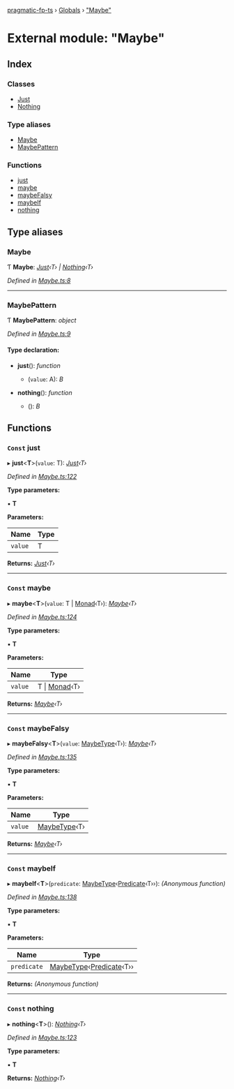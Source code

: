 [pragmatic-fp-ts](../README.md) › [Globals](../globals.md) › ["Maybe"](_maybe_.md)

# External module: "Maybe"

## Index

### Classes

* [Just](../classes/_maybe_.just.md)
* [Nothing](../classes/_maybe_.nothing.md)

### Type aliases

* [Maybe](_maybe_.md#maybe)
* [MaybePattern](_maybe_.md#maybepattern)

### Functions

* [just](_maybe_.md#const-just)
* [maybe](_maybe_.md#const-maybe)
* [maybeFalsy](_maybe_.md#const-maybefalsy)
* [maybeIf](_maybe_.md#const-maybeif)
* [nothing](_maybe_.md#const-nothing)

## Type aliases

###  Maybe

Ƭ **Maybe**: *[Just](../classes/_maybe_.just.md)‹T› | [Nothing](../classes/_maybe_.nothing.md)‹T›*

*Defined in [Maybe.ts:8](https://github.com/hermann-p/pragmatic-fp-ts/blob/2f49fce/src/Maybe.ts#L8)*

___

###  MaybePattern

Ƭ **MaybePattern**: *object*

*Defined in [Maybe.ts:9](https://github.com/hermann-p/pragmatic-fp-ts/blob/2f49fce/src/Maybe.ts#L9)*

#### Type declaration:

* **just**(): *function*

  * (`value`: A): *B*

* **nothing**(): *function*

  * (): *B*

## Functions

### `Const` just

▸ **just**<**T**>(`value`: T): *[Just](../classes/_maybe_.just.md)‹T›*

*Defined in [Maybe.ts:122](https://github.com/hermann-p/pragmatic-fp-ts/blob/2f49fce/src/Maybe.ts#L122)*

**Type parameters:**

▪ **T**

**Parameters:**

Name | Type |
------ | ------ |
`value` | T |

**Returns:** *[Just](../classes/_maybe_.just.md)‹T›*

___

### `Const` maybe

▸ **maybe**<**T**>(`value`: T | [Monad](../classes/_monad_.monad.md)‹T›): *[Maybe](_maybe_.md#maybe)‹T›*

*Defined in [Maybe.ts:124](https://github.com/hermann-p/pragmatic-fp-ts/blob/2f49fce/src/Maybe.ts#L124)*

**Type parameters:**

▪ **T**

**Parameters:**

Name | Type |
------ | ------ |
`value` | T &#124; [Monad](../classes/_monad_.monad.md)‹T› |

**Returns:** *[Maybe](_maybe_.md#maybe)‹T›*

___

### `Const` maybeFalsy

▸ **maybeFalsy**<**T**>(`value`: [MaybeType](_types_.md#maybetype)‹T›): *[Maybe](_maybe_.md#maybe)‹T›*

*Defined in [Maybe.ts:135](https://github.com/hermann-p/pragmatic-fp-ts/blob/2f49fce/src/Maybe.ts#L135)*

**Type parameters:**

▪ **T**

**Parameters:**

Name | Type |
------ | ------ |
`value` | [MaybeType](_types_.md#maybetype)‹T› |

**Returns:** *[Maybe](_maybe_.md#maybe)‹T›*

___

### `Const` maybeIf

▸ **maybeIf**<**T**>(`predicate`: [MaybeType](_types_.md#maybetype)‹[Predicate](_types_.md#predicate)‹T››): *(Anonymous function)*

*Defined in [Maybe.ts:138](https://github.com/hermann-p/pragmatic-fp-ts/blob/2f49fce/src/Maybe.ts#L138)*

**Type parameters:**

▪ **T**

**Parameters:**

Name | Type |
------ | ------ |
`predicate` | [MaybeType](_types_.md#maybetype)‹[Predicate](_types_.md#predicate)‹T›› |

**Returns:** *(Anonymous function)*

___

### `Const` nothing

▸ **nothing**<**T**>(): *[Nothing](../classes/_maybe_.nothing.md)‹T›*

*Defined in [Maybe.ts:123](https://github.com/hermann-p/pragmatic-fp-ts/blob/2f49fce/src/Maybe.ts#L123)*

**Type parameters:**

▪ **T**

**Returns:** *[Nothing](../classes/_maybe_.nothing.md)‹T›*
